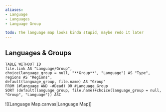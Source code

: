 ```yaml
---
aliases:
- Language
- Languages
- Language Group

todo: The language map looks kinda stupid, maybe redo it later
---
```

## Languages & Groups
```dataview
TABLE WITHOUT ID
file.link AS "Language/Group",
choice(language_group = null, "**Group**", "Language") AS "Type",
regions AS "Regions",
default(language_group, file.name) AS "Group"
FROM (#language AND -#Dead) OR #Language_Group
SORT (default(language_group, file.name)+choice(language_group = null, "Group", "Language")) ASC
```
![[Language Map.canvas|Language Map]]
